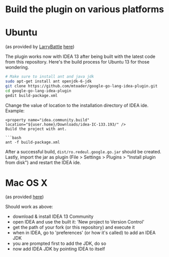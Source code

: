 Build the plugin on various platforms
============

Ubuntu
===

(as provided by [LarryBattle](https://github.com/LarryBattle) [here](https://github.com/mtoader/google-go-lang-idea-plugin/issues/248#issuecomment-29878589))

The plugin works now with IDEA 13 after being built with the latest code from this repository.
Here's the build process for Ubuntu 13 for those wondering.

``` bash
# Make sure to install ant and java jdk
sudo apt-get install ant openjdk-6-jdk
git clone https://github.com/mtoader/google-go-lang-idea-plugin.git
cd google-go-lang-idea-plugin
gedit build-package.xml
```

Change the value of location to the installation directory of IDEA ide.
Example:

```
<property name="idea.community.build" location="${user.home}/Downloads/idea-IC-133.193/" />
Build the project with ant.

```bash
ant -f build-package.xml
```

After a successful build, ```dist/ro.redeul.google.go.jar``` should be created.
Lastly, import the jar as plugin (File > Settings > Plugins > "Install plugin from disk") and restart the IDEA ide.


Mac OS X
===

(as provided [here](https://github.com/mtoader/google-go-lang-idea-plugin/issues/306#issuecomment-30012659))

Should work as above:

- download & install IDEA 13 Community
- open IDEA and use the built it: 'New project to Version Control'
- get the path of your fork (or this repository) and execute it
- when in IDEA, go to 'preferences' (or how it's called) to add an IDEA JDK
- you are prompted first to add the JDK, do so
- now add IDEA JDK by pointing IDEA to itself

